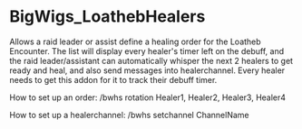 # BigWigs_LoathebHealers
Allows a raid leader or assist define a healing order for the Loatheb Encounter.
The list will display every healer's timer left on the debuff, and the raid leader/assistant can automatically whisper the next 2 healers to get ready and heal, and also send messages into healerchannel.
Every healer needs to get this addon for it to track their debuff timer.

How to set up an order:
/bwhs rotation Healer1, Healer2, Healer3, Healer4

How to set up a healerchannel:
/bwhs setchannel ChannelName
